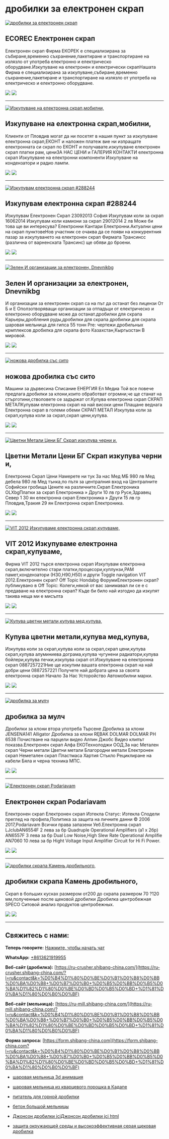 # дробилки за електронен скрап

<a href="https://swt.shibang-china.com/?l=ru&img&k=%D0%B4%D1%80%D0%BE%D0%B1%D0%B8%D0%BB%D0%BA%D0%B8+%D0%B7%D0%B0+%D0%B5%D0%BB%D0%B5%D0%BA%D1%82%D1%80%D0%BE%D0%BD%D0%B5%D0%BD+%D1%81%D0%BA%D1%80%D0%B0%D0%BF" target="_blank">![дробилки за електронен скрап](http://static.shibang-china.com/all-800x300/804.jpg)</a>

## ECOREC Електронен скрап
Електронен скрап Фирма ЕКОРЕК е специализирана за събиране,временно съхранение,пакетиране и транспортиране на излязло от употреба електронно и електрическо оборудване.Изкупуване на електронен и електрически скрапНашата Фирма е специализирана за изкупуване,събиране,временно съхранение,пакетиране и транспортиране на излязло от употреба на електрическо и електронно оборудване.


<a href="https://whatsapp.shibangsoft.com/WhatsApp.php" target="_blank" title="WhatsApp">![](http://static.shibang-china.com/icon/whatsapp.png)</a> <a href="https://swt.shibang-china.com/?l=ru&icon&k=%D0%B4%D1%80%D0%BE%D0%B1%D0%B8%D0%BB%D0%BA%D0%B8+%D0%B7%D0%B0+%D0%B5%D0%BB%D0%B5%D0%BA%D1%82%D1%80%D0%BE%D0%BD%D0%B5%D0%BD+%D1%81%D0%BA%D1%80%D0%B0%D0%BF" target="_blank">![](http://static.shibang-china.com/icon/chat-ru.png)</a>

---

<a href="https://swt.shibang-china.com/?l=ru&img&k=%D0%B4%D1%80%D0%BE%D0%B1%D0%B8%D0%BB%D0%BA%D0%B8+%D0%B7%D0%B0+%D0%B5%D0%BB%D0%B5%D0%BA%D1%82%D1%80%D0%BE%D0%BD%D0%B5%D0%BD+%D1%81%D0%BA%D1%80%D0%B0%D0%BF" target="_blank">![Изкупуване на електронна скрап,мобилни,](http://static.shibang-china.com/all-800x300/936.jpg)</a>

## Изкупуване на електронна скрап,мобилни,
Клиенти от Пловдив могат да ни посетят в нашия пункт за изкупуване електронна скрап,ЕКОНТ и наложен платеж вие ни изпращате електронната си скрап по ЕКОНТ и получавате.изкупуване електронен скрап платки рам, цениЗА НАС ЦЕНИ и ГАЛЕРИЯ КОНТАКТИ електронна скрап Изкупуване на електронни компоненти Изкупуване на кондензатори и радио лампи.


<a href="https://whatsapp.shibangsoft.com/WhatsApp.php" target="_blank" title="WhatsApp">![](http://static.shibang-china.com/icon/whatsapp.png)</a> <a href="https://swt.shibang-china.com/?l=ru&icon&k=%D0%B4%D1%80%D0%BE%D0%B1%D0%B8%D0%BB%D0%BA%D0%B8+%D0%B7%D0%B0+%D0%B5%D0%BB%D0%B5%D0%BA%D1%82%D1%80%D0%BE%D0%BD%D0%B5%D0%BD+%D1%81%D0%BA%D1%80%D0%B0%D0%BF" target="_blank">![](http://static.shibang-china.com/icon/chat-ru.png)</a>

---

<a href="https://swt.shibang-china.com/?l=ru&img&k=%D0%B4%D1%80%D0%BE%D0%B1%D0%B8%D0%BB%D0%BA%D0%B8+%D0%B7%D0%B0+%D0%B5%D0%BB%D0%B5%D0%BA%D1%82%D1%80%D0%BE%D0%BD%D0%B5%D0%BD+%D1%81%D0%BA%D1%80%D0%B0%D0%BF" target="_blank">![Изкупувам електронна скрап #288244](http://static.shibang-china.com/all-800x300/563.jpg)</a>

## Изкупувам електронна скрап #288244
Изкупувам Електронен Скрап 23092013 София Изкупувам коли за скрап 16062014 Изкупувам коли камиони за скрап 29012014 2 лв Може би това ще ви интересува? Електронни Кантари Електронни.Актуални цени на скрап пунктовеНов участник се очаква да се появи на конкурентния пазар за изкупуването на електронен скрап Фирмата Трансинсс (различна от варненската Трансинс) ще обяви до броени.


<a href="https://whatsapp.shibangsoft.com/WhatsApp.php" target="_blank" title="WhatsApp">![](http://static.shibang-china.com/icon/whatsapp.png)</a> <a href="https://swt.shibang-china.com/?l=ru&icon&k=%D0%B4%D1%80%D0%BE%D0%B1%D0%B8%D0%BB%D0%BA%D0%B8+%D0%B7%D0%B0+%D0%B5%D0%BB%D0%B5%D0%BA%D1%82%D1%80%D0%BE%D0%BD%D0%B5%D0%BD+%D1%81%D0%BA%D1%80%D0%B0%D0%BF" target="_blank">![](http://static.shibang-china.com/icon/chat-ru.png)</a>

---

<a href="https://swt.shibang-china.com/?l=ru&img&k=%D0%B4%D1%80%D0%BE%D0%B1%D0%B8%D0%BB%D0%BA%D0%B8+%D0%B7%D0%B0+%D0%B5%D0%BB%D0%B5%D0%BA%D1%82%D1%80%D0%BE%D0%BD%D0%B5%D0%BD+%D1%81%D0%BA%D1%80%D0%B0%D0%BF" target="_blank">![Зелен И организации за електронен, Dnevnikbg](http://static.shibang-china.com/all-800x300/883.jpg)</a>

## Зелен И организации за електронен, Dnevnikbg
И организации за електронен скрап са на път да останат без лицензи От Б и Е Оползотворяващи организации за отпадъци от електрическо и електронно оборудване може да останат.дробилки для скрапа Карьеры,дробления руды,дробилки для скрапа дробилки для скрапа шаровая мельница для гипса 55 тонн Pre: чертежи дробильных крмплексов дробилка для скрапа фото Казахстан,Кыргызстан В мировой.


<a href="https://whatsapp.shibangsoft.com/WhatsApp.php" target="_blank" title="WhatsApp">![](http://static.shibang-china.com/icon/whatsapp.png)</a> <a href="https://swt.shibang-china.com/?l=ru&icon&k=%D0%B4%D1%80%D0%BE%D0%B1%D0%B8%D0%BB%D0%BA%D0%B8+%D0%B7%D0%B0+%D0%B5%D0%BB%D0%B5%D0%BA%D1%82%D1%80%D0%BE%D0%BD%D0%B5%D0%BD+%D1%81%D0%BA%D1%80%D0%B0%D0%BF" target="_blank">![](http://static.shibang-china.com/icon/chat-ru.png)</a>

---

<a href="https://swt.shibang-china.com/?l=ru&img&k=%D0%B4%D1%80%D0%BE%D0%B1%D0%B8%D0%BB%D0%BA%D0%B8+%D0%B7%D0%B0+%D0%B5%D0%BB%D0%B5%D0%BA%D1%82%D1%80%D0%BE%D0%BD%D0%B5%D0%BD+%D1%81%D0%BA%D1%80%D0%B0%D0%BF" target="_blank">![ножова дробилка със сито](http://static.shibang-china.com/all-800x300/241.jpg)</a>

## ножова дробилка със сито
Машини за дървесина Списание ЕНЕРГИЯ Ел Медиа Той все повече предлага дробилки за клони,които обработват огромни,че ще станат на стърготини,стволовете се задържат от.Купува електронна скрап СКРАП МЕТАЛКупувам електронна скрап на най високи цени Плащане веднага Електронна скрап в големи обеми СКРАП МЕТАЛ Изкупува коли за скрап,купува коли за скрап,скрап цени,купува.


<a href="https://whatsapp.shibangsoft.com/WhatsApp.php" target="_blank" title="WhatsApp">![](http://static.shibang-china.com/icon/whatsapp.png)</a> <a href="https://swt.shibang-china.com/?l=ru&icon&k=%D0%B4%D1%80%D0%BE%D0%B1%D0%B8%D0%BB%D0%BA%D0%B8+%D0%B7%D0%B0+%D0%B5%D0%BB%D0%B5%D0%BA%D1%82%D1%80%D0%BE%D0%BD%D0%B5%D0%BD+%D1%81%D0%BA%D1%80%D0%B0%D0%BF" target="_blank">![](http://static.shibang-china.com/icon/chat-ru.png)</a>

---

<a href="https://swt.shibang-china.com/?l=ru&img&k=%D0%B4%D1%80%D0%BE%D0%B1%D0%B8%D0%BB%D0%BA%D0%B8+%D0%B7%D0%B0+%D0%B5%D0%BB%D0%B5%D0%BA%D1%82%D1%80%D0%BE%D0%BD%D0%B5%D0%BD+%D1%81%D0%BA%D1%80%D0%B0%D0%BF" target="_blank">![Цветни Метали Цени БГ Скрап изкупува черни и,](http://static.shibang-china.com/all-800x300/568.jpg)</a>

## Цветни Метали Цени БГ Скрап изкупува черни и,
Електронна Скрап Цени Намерете ни тук За нас Мед МБ 980 лв Мед дебела 980 лв Мед тънка,по пътя за централния вход на Централните Софийски гробища Цените на различните.Скрап Електроника OLXbgПлатки за скрап Електроника » Други 10 лв гр Русе,Здравец Север 1 30 ян електронна скрап Електроника » Други 15 лв гр Пловдив,Тракия 29 ян Електронна скрап Електроника.


<a href="https://whatsapp.shibangsoft.com/WhatsApp.php" target="_blank" title="WhatsApp">![](http://static.shibang-china.com/icon/whatsapp.png)</a> <a href="https://swt.shibang-china.com/?l=ru&icon&k=%D0%B4%D1%80%D0%BE%D0%B1%D0%B8%D0%BB%D0%BA%D0%B8+%D0%B7%D0%B0+%D0%B5%D0%BB%D0%B5%D0%BA%D1%82%D1%80%D0%BE%D0%BD%D0%B5%D0%BD+%D1%81%D0%BA%D1%80%D0%B0%D0%BF" target="_blank">![](http://static.shibang-china.com/icon/chat-ru.png)</a>

---

<a href="https://swt.shibang-china.com/?l=ru&img&k=%D0%B4%D1%80%D0%BE%D0%B1%D0%B8%D0%BB%D0%BA%D0%B8+%D0%B7%D0%B0+%D0%B5%D0%BB%D0%B5%D0%BA%D1%82%D1%80%D0%BE%D0%BD%D0%B5%D0%BD+%D1%81%D0%BA%D1%80%D0%B0%D0%BF" target="_blank">![VIT 2012 Изкупуваме електронна скрап,купуваме,](http://static.shibang-china.com/all-800x300/71.jpg)</a>

## VIT 2012 Изкупуваме електронна скрап,купуваме,
Фирма VIT 2012 търся електронна скрап Изкупувам електронна скрап,включително стари платки,процесори,куплунзи,РАМ памет,кондензатори (Н30,Н90,Н50) и други Toggle navigation VIT 2012.Електронен скрап? Off Topic Hondabg ФорумиЕлектронен скрап? публикувано в Off Topic: Колеги,някой от вас занимавал ли се е с предаване на електронна скрап? Къде би било най изгодно да изкупят такива неща ми е мисълта


<a href="https://whatsapp.shibangsoft.com/WhatsApp.php" target="_blank" title="WhatsApp">![](http://static.shibang-china.com/icon/whatsapp.png)</a> <a href="https://swt.shibang-china.com/?l=ru&icon&k=%D0%B4%D1%80%D0%BE%D0%B1%D0%B8%D0%BB%D0%BA%D0%B8+%D0%B7%D0%B0+%D0%B5%D0%BB%D0%B5%D0%BA%D1%82%D1%80%D0%BE%D0%BD%D0%B5%D0%BD+%D1%81%D0%BA%D1%80%D0%B0%D0%BF" target="_blank">![](http://static.shibang-china.com/icon/chat-ru.png)</a>

---

<a href="https://swt.shibang-china.com/?l=ru&img&k=%D0%B4%D1%80%D0%BE%D0%B1%D0%B8%D0%BB%D0%BA%D0%B8+%D0%B7%D0%B0+%D0%B5%D0%BB%D0%B5%D0%BA%D1%82%D1%80%D0%BE%D0%BD%D0%B5%D0%BD+%D1%81%D0%BA%D1%80%D0%B0%D0%BF" target="_blank">![Купува цветни метали,купува мед,купува,](http://static.shibang-china.com/all-800x300/1216.jpg)</a>

## Купува цветни метали,купува мед,купува,
Изкупува коли за скрап,купува коли за скрап,скрап цени,купува скрап,купува алуминиева дограма,купува чугунени радиатори,купува бойлери,купува печки,изкупува скрап от.Изкупуване на електронна скрап 0887257221Ние ще изкупим вашата електронна скрап на най добри цени 0887257221 Получете най добрата цена за своята електронна скрап Начало За Нас Усторойство Автомобилни марки.


<a href="https://whatsapp.shibangsoft.com/WhatsApp.php" target="_blank" title="WhatsApp">![](http://static.shibang-china.com/icon/whatsapp.png)</a> <a href="https://swt.shibang-china.com/?l=ru&icon&k=%D0%B4%D1%80%D0%BE%D0%B1%D0%B8%D0%BB%D0%BA%D0%B8+%D0%B7%D0%B0+%D0%B5%D0%BB%D0%B5%D0%BA%D1%82%D1%80%D0%BE%D0%BD%D0%B5%D0%BD+%D1%81%D0%BA%D1%80%D0%B0%D0%BF" target="_blank">![](http://static.shibang-china.com/icon/chat-ru.png)</a>

---

<a href="https://swt.shibang-china.com/?l=ru&img&k=%D0%B4%D1%80%D0%BE%D0%B1%D0%B8%D0%BB%D0%BA%D0%B8+%D0%B7%D0%B0+%D0%B5%D0%BB%D0%B5%D0%BA%D1%82%D1%80%D0%BE%D0%BD%D0%B5%D0%BD+%D1%81%D0%BA%D1%80%D0%B0%D0%BF" target="_blank">![дробилка за мулч](http://static.shibang-china.com/all-800x300/937.jpg)</a>

## дробилка за мулч
Дробилки за клони втора употреба Търсене Дробилка за клони JENSENA141 Alligator Дробилка за клони RĘBAK DOLMAR DOLMAR PH 6538 Почистване на парцели видео Алпин Джобс Видео клипът показва.Електронен скрап Алфа ЕКОТехнолоджи ООД,За нас Метален скрап Черни метали Цветни метали Благородни метали Електронен скрап Неметален скрап Пластмаса Хартия Стъкло Рециклиране на кабели Бяла и черна техника МПС.


<a href="https://whatsapp.shibangsoft.com/WhatsApp.php" target="_blank" title="WhatsApp">![](http://static.shibang-china.com/icon/whatsapp.png)</a> <a href="https://swt.shibang-china.com/?l=ru&icon&k=%D0%B4%D1%80%D0%BE%D0%B1%D0%B8%D0%BB%D0%BA%D0%B8+%D0%B7%D0%B0+%D0%B5%D0%BB%D0%B5%D0%BA%D1%82%D1%80%D0%BE%D0%BD%D0%B5%D0%BD+%D1%81%D0%BA%D1%80%D0%B0%D0%BF" target="_blank">![](http://static.shibang-china.com/icon/chat-ru.png)</a>

---

<a href="https://swt.shibang-china.com/?l=ru&img&k=%D0%B4%D1%80%D0%BE%D0%B1%D0%B8%D0%BB%D0%BA%D0%B8+%D0%B7%D0%B0+%D0%B5%D0%BB%D0%B5%D0%BA%D1%82%D1%80%D0%BE%D0%BD%D0%B5%D0%BD+%D1%81%D0%BA%D1%80%D0%B0%D0%BF" target="_blank">![Електронен скрап Podariavam](http://static.shibang-china.com/all-800x300/923.jpg)</a>

## Електронен скрап Podariavam
Електронен скрап Електронен скрап Изтекла Статус: Изтекла Сподели преглед на профила,Политика за защита на личните данни © 2006 2017,Podariavam Всички права запазени Уеб.Електронна скрап LJclubAN6554F 2 лева за бр Quadruple Operational Amplifiers (a1 x 2бр) AN6557F 3 лева за бр Dual Low Noise,High Slew Rate Operational Amplifie AN7060 10 лева за бр Hight Voltage Input Amplifier Circuit for Hi Fi Power.


<a href="https://whatsapp.shibangsoft.com/WhatsApp.php" target="_blank" title="WhatsApp">![](http://static.shibang-china.com/icon/whatsapp.png)</a> <a href="https://swt.shibang-china.com/?l=ru&icon&k=%D0%B4%D1%80%D0%BE%D0%B1%D0%B8%D0%BB%D0%BA%D0%B8+%D0%B7%D0%B0+%D0%B5%D0%BB%D0%B5%D0%BA%D1%82%D1%80%D0%BE%D0%BD%D0%B5%D0%BD+%D1%81%D0%BA%D1%80%D0%B0%D0%BF" target="_blank">![](http://static.shibang-china.com/icon/chat-ru.png)</a>

---

<a href="https://swt.shibang-china.com/?l=ru&img&k=%D0%B4%D1%80%D0%BE%D0%B1%D0%B8%D0%BB%D0%BA%D0%B8+%D0%B7%D0%B0+%D0%B5%D0%BB%D0%B5%D0%BA%D1%82%D1%80%D0%BE%D0%BD%D0%B5%D0%BD+%D1%81%D0%BA%D1%80%D0%B0%D0%BF" target="_blank">![дробилки скрапа Камень дробильного,](http://static.shibang-china.com/all-800x300/920.jpg)</a>

## дробилки скрапа Камень дробильного,
Скрап в больших кусках размером от200 до скрапа размером 70 ?120 мм,полученные после щековой дробилки Дробилка центробежная SPECO Ситовой анализ продуктов центробежных.

<a href="https://whatsapp.shibangsoft.com/WhatsApp.php" target="_blank" title="WhatsApp">![](http://static.shibang-china.com/icon/whatsapp.png)</a> <a href="https://swt.shibang-china.com/?l=ru&icon&k=%D0%B4%D1%80%D0%BE%D0%B1%D0%B8%D0%BB%D0%BA%D0%B8+%D0%B7%D0%B0+%D0%B5%D0%BB%D0%B5%D0%BA%D1%82%D1%80%D0%BE%D0%BD%D0%B5%D0%BD+%D1%81%D0%BA%D1%80%D0%B0%D0%BF" target="_blank">![](http://static.shibang-china.com/icon/chat-ru.png)</a>

---
## Свяжитесь с нами:

**Теперь говорите:** [Нажмите, чтобы начать чат](https://swt.shibang-china.com?l=ru&contact&k=%D0%B4%D1%80%D0%BE%D0%B1%D0%B8%D0%BB%D0%BA%D0%B8+%D0%B7%D0%B0+%D0%B5%D0%BB%D0%B5%D0%BA%D1%82%D1%80%D0%BE%D0%BD%D0%B5%D0%BD+%D1%81%D0%BA%D1%80%D0%B0%D0%BF)

**WhatsApp:**  [+8613621919955](https://whatsapp.shibangsoft.com/WhatsApp.php)

**Веб-сайт (дробилка):** [https://ru-crusher.shibang-china.com/](https://ru-crusher.shibang-china.com/?l=ru&contact&k=%D0%B4%D1%80%D0%BE%D0%B1%D0%B8%D0%BB%D0%BA%D0%B8+%D0%B7%D0%B0+%D0%B5%D0%BB%D0%B5%D0%BA%D1%82%D1%80%D0%BE%D0%BD%D0%B5%D0%BD+%D1%81%D0%BA%D1%80%D0%B0%D0%BF)

**Веб-сайт (мельница):** [https://ru-mill.shibang-china.com/](https://ru-mill.shibang-china.com/?l=ru&contact&k=%D0%B4%D1%80%D0%BE%D0%B1%D0%B8%D0%BB%D0%BA%D0%B8+%D0%B7%D0%B0+%D0%B5%D0%BB%D0%B5%D0%BA%D1%82%D1%80%D0%BE%D0%BD%D0%B5%D0%BD+%D1%81%D0%BA%D1%80%D0%B0%D0%BF)

**Форма запроса:** [https://form.shibang-china.com](https://form.shibang-china.com?l=ru&contact&k=%D0%B4%D1%80%D0%BE%D0%B1%D0%B8%D0%BB%D0%BA%D0%B8+%D0%B7%D0%B0+%D0%B5%D0%BB%D0%B5%D0%BA%D1%82%D1%80%D0%BE%D0%BD%D0%B5%D0%BD+%D1%81%D0%BA%D1%80%D0%B0%D0%BF)

* [шаровая мельница 3d анимация](../115/%D1%88%D0%B0%D1%80%D0%BE%D0%B2%D0%B0%D1%8F%20%D0%BC%D0%B5%D0%BB%D1%8C%D0%BD%D0%B8%D1%86%D0%B0%203d%20%D0%B0%D0%BD%D0%B8%D0%BC%D0%B0%D1%86%D0%B8%D1%8F.md)

* [шаровая мельница из кварцевого порошка в Кадапе](../116/%D1%88%D0%B0%D1%80%D0%BE%D0%B2%D0%B0%D1%8F%20%D0%BC%D0%B5%D0%BB%D1%8C%D0%BD%D0%B8%D1%86%D0%B0%20%D0%B8%D0%B7%20%D0%BA%D0%B2%D0%B0%D1%80%D1%86%D0%B5%D0%B2%D0%BE%D0%B3%D0%BE%20%D0%BF%D0%BE%D1%80%D0%BE%D1%88%D0%BA%D0%B0%20%D0%B2%20%D0%9A%D0%B0%D0%B4%D0%B0%D0%BF%D0%B5.md)

* [питатель для горной дробилки](../119/%D0%BF%D0%B8%D1%82%D0%B0%D1%82%D0%B5%D0%BB%D1%8C%20%D0%B4%D0%BB%D1%8F%20%D0%B3%D0%BE%D1%80%D0%BD%D0%BE%D0%B9%20%D0%B4%D1%80%D0%BE%D0%B1%D0%B8%D0%BB%D0%BA%D0%B8.md)

* [бетон большой мельницы](../117/%D0%B1%D0%B5%D1%82%D0%BE%D0%BD%20%D0%B1%D0%BE%D0%BB%D1%8C%D1%88%D0%BE%D0%B9%20%D0%BC%D0%B5%D0%BB%D1%8C%D0%BD%D0%B8%D1%86%D1%8B.md)

* [Джонсон дробилки jciДжонсон дробилки jci html](../116/%D0%94%D0%B6%D0%BE%D0%BD%D1%81%D0%BE%D0%BD%20%D0%B4%D1%80%D0%BE%D0%B1%D0%B8%D0%BB%D0%BA%D0%B8%20jci%D0%94%D0%B6%D0%BE%D0%BD%D1%81%D0%BE%D0%BD%20%D0%B4%D1%80%D0%BE%D0%B1%D0%B8%D0%BB%D0%BA%D0%B8%20jci%20html.md)

* [защита окружающей среды и высокоэффективная серая щековая дробилка](../116/%D0%B7%D0%B0%D1%89%D0%B8%D1%82%D0%B0%20%D0%BE%D0%BA%D1%80%D1%83%D0%B6%D0%B0%D1%8E%D1%89%D0%B5%D0%B9%20%D1%81%D1%80%D0%B5%D0%B4%D1%8B%20%D0%B8%20%D0%B2%D1%8B%D1%81%D0%BE%D0%BA%D0%BE%D1%8D%D1%84%D1%84%D0%B5%D0%BA%D1%82%D0%B8%D0%B2%D0%BD%D0%B0%D1%8F%20%D1%81%D0%B5%D1%80%D0%B0%D1%8F%20%D1%89%D0%B5%D0%BA%D0%BE%D0%B2%D0%B0%D1%8F%20%D0%B4%D1%80%D0%BE%D0%B1%D0%B8%D0%BB%D0%BA%D0%B0.md)